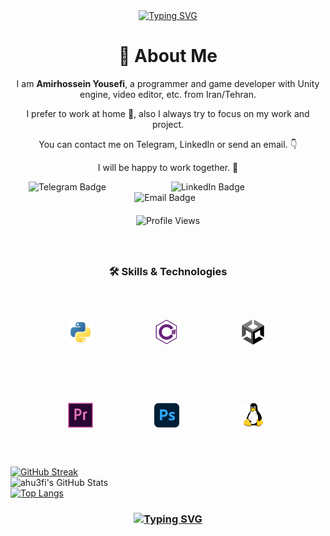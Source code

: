 <div align="center">
    <a href="https://git.io/typing-svg"><img src="https://readme-typing-svg.demolab.com?font=Roboto&size=32&duration=3000&pause=1500&color=0DBAFF&background=FFFFFF00&center=true&random=false&width=1000&height=160&lines=Hello+%F0%9F%91%8B+;Welcome+to+my+Github+profile+%F0%9F%98%80;My+name+is+AmirHossein+%F0%9F%91%A8%E2%80%8D%F0%9F%92%BB;Scroll+to+know+more+about+me+%F0%9F%91%87" alt="Typing SVG" /></a>
</div>

<div align="center">
    <h1>🚀 About Me</h1>
    <p>I am <b>Amirhossein Yousefi</b>, a programmer and game developer with Unity engine, video editor, etc. from Iran/Tehran.</p>
    <p>I prefer to work at home 🏡, also I always try to focus on my work and project.</p>
    <p>You can contact me on Telegram, LinkedIn or send an email. 👇</p>
    <p>I will be happy to work together. 🤝</p>
    <div style="margin-bottom: 20px;">
        <a href="https://t.me/your-telegram-username" target="_blank" style="text-decoration: none;">
            <img src="https://img.shields.io/badge/Telegram-2CA5E0?style=for-the-badge&logo=telegram&logoColor=white" alt="Telegram Badge" style="margin-right: 100px;"/>
        </a>
        <a href="https://linkedin.com/in/your-linkedin-username" target="_blank" style="text-decoration: none;">
            <img src="https://img.shields.io/badge/LinkedIn-0077B5?style=for-the-badge&logo=linkedin&logoColor=white" alt="LinkedIn Badge" style="margin-right: 100px;"/>
        </a>
        <a href="mailto:your-email@example.com" style="text-decoration: none;">
            <img src="https://img.shields.io/badge/Email-D14836?style=for-the-badge&logo=gmail&logoColor=white" alt="Email Badge" style="margin-right: 10px;"/>
        </a>
    </div>
    <img src="https://komarev.com/ghpvc/?username=ahu3fi&style=flat-square&color=blue" alt="Profile Views"/>
    <div style="margin-bottom: 45px;">
        <br>
    </div>
    <h3>🛠️ <b>Skills & Technologies</b></h3>
    <p>
        <img src="https://github.com/devicons/devicon/blob/master/icons/python/python-original.svg" title="Python" alt="Python" width="40" height="40" style="margin: 45px;"/>&nbsp;
        <img src="https://github.com/devicons/devicon/blob/master/icons/csharp/csharp-line.svg" title="CSharp" alt="CSharp" width="40" height="40" style="margin: 45px;"/>&nbsp;
        <img src="https://github.com/devicons/devicon/blob/master/icons/unity/unity-original.svg" title="Unity" alt="Unity" width="40" height="40" style="margin: 45px;"/>&nbsp;
        <img src="https://github.com/devicons/devicon/blob/master/icons/premierepro/premierepro-original.svg" title="Premiere Pro" alt="PremierePro" width="40" height="40" style="margin: 45px;"/>&nbsp;
        <img src="https://github.com/devicons/devicon/blob/master/icons/photoshop/photoshop-original.svg" title="PhotoShop" alt="PhotoShop" width="40" height="40" style="margin: 45px;"/>&nbsp;
        <img src="https://github.com/devicons/devicon/blob/master/icons/linux/linux-original.svg" title="Linux" alt="Linux" width="40" height="40" style="margin: 45px;"/>&nbsp;
    </p>
</div>




[![GitHub Streak](https://streak-stats.demolab.com?user=ahu3fi&theme=radical&hide_border=true&mode=weekly&hide_longest_streak=true)](https://git.io/streak-stats)
<br>
<img src="https://github-profile-summary-cards.vercel.app/api/cards/profile-details?username=ahu3fi&theme=github_dark" alt="ahu3fi's GitHub Stats"/>
<br>
[![Top Langs](https://github-readme-stats.vercel.app/api/top-langs/?username=ahu3fi&layout=compact&theme=vision-friendly-dark)](https://github.com/anuraghazra/github-readme-stats)
<br>

<h3 align="center">
    <a href="https://git.io/typing-svg"><img src="https://readme-typing-svg.demolab.com?font=Roboto&size=32&duration=3000&pause=1500&color=0DBAFF&background=FFFFFF00&center=true&random=false&width=800&height=160&lines=Thanks+for+visiting!+%E2%9C%8C%EF%B8%8F;Shoot+me+a+message+on+Linkedin+or+Telegram!;I'm+always+down+to+collab+%F0%9F%98%89" alt="Typing SVG" /></a>
</h3>

